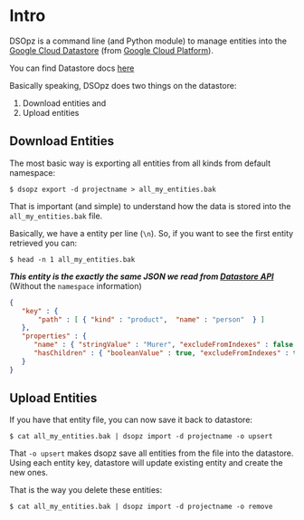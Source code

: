 # Intro

DSOpz is a command line (and Python module) to manage entities into the 
[Google Cloud Datastore](https://cloud.google.com/datastore/) (from [Google Cloud Platform](https://cloud.google.com/)).

You can find Datastore docs [here](https://cloud.google.com/datastore/)

Basically speaking, DSOpz does two things on the datastore:

 1. Download entities and
 1. Upload entities
 
## Download Entities

The most basic way is exporting all entities from all kinds from default namespace:

```shell
$ dsopz export -d projectname > all_my_entities.bak
```

That is important (and simple) to understand how the data is stored into the ```all_my_entities.bak``` file.

Basically, we have a entity per line (```\n```). So, if you want to see the first entity retrieved you can:

```shell
$ head -n 1 all_my_entities.bak
```

***This entity is the exactly the same JSON we read from [Datastore API](https://cloud.google.com/datastore/docs/apis)***
(Without the ```namespace``` information)

```json
{
   "key" : { 
       "path" : [ { "kind" : "product",  "name" : "person"  } ] 
   },
   "properties" : {
      "name" : { "stringValue" : "Murer", "excludeFromIndexes" : false },
      "hasChildren" : { "booleanValue" : true, "excludeFromIndexes" : true },
   }
}
```

## Upload Entities

If you have that entity file, you can now save it back to datastore:

```shell
$ cat all_my_entities.bak | dsopz import -d projectname -o upsert
```

That `-o upsert` makes dsopz save all entities from the file into the datastore. 
Using each entity key, datastore will update existing entity and create the new ones.

That is the way you delete these entities:

```
$ cat all_my_entities.bak | dsopz import -d projectname -o remove
```








 
